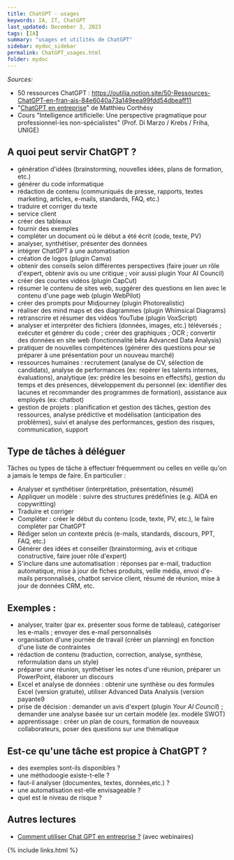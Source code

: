 ```yaml
---
title: ChatGPT - usages
keywords: IA, IT, ChatGPT
last_updated: December 3, 2023
tags: [IA]
summary: "usages et utilités de ChatGPT"
sidebar: mydoc_sidebar
permalink: ChatGPT_usages.html
folder: mydoc
---
```


*Sources:*
*  50 ressources ChatGPT : https://outilia.notion.site/50-Ressources-ChatGPT-en-fran-ais-84e6040a73a149eea99fdd54dbeaff11
* "[ChatGPT en entreprise](https://outilia.fr)" de Matthieu Corthésy
 * Cours "Intelligence artificielle: Une perspective pragmatique pour professionnel-les non-spécialistes" (Prof. Di Marzo / Krebs / Friha, UNIGE)

## A quoi peut servir ChatGPT ?

*	génération d'idées (brainstorming, nouvelles idées, plans de formation, etc.)
*	générer du code informatique
*	rédaction de contenu (communiqués de presse, rapports, textes marketing, articles, e-mails, standards, FAQ, etc.)
*	traduire et corriger du texte
*	service client
*	créer des tableaux
*	fournir des exemples
*	compléter un document où le début a été écrit (code, texte, PV)
*	analyser, synthétiser, présenter des données
*	intégrer ChatGPT à une automatisation
*	création de logos (plugin Canva)
*	obtenir des conseils selon différentes perspectives (faire jouer un rôle d'expert, obtenir avis ou une critique ; voir aussi plugin Your AI Council)
*	créer des courtes vidéos (plugin CapCut)
*	résumer le contenu de sites web, suggérer des questions en lien avec le contenu d'une page web (plugin WebPilot)
*	créer des prompts pour Midjourney (plugin Photorealistic)
*	réaliser des mind maps et des diagrammes (plugin Whimsical Diagrams)
*	retranscrire et résumer des vidéos YouTube (plugin VoxScript)
*	analyser et interpréter des fichiers (données, images, etc.) téléversés ; exécuter et générer du code ; créer des graphiques ; OCR ; convertir des données en site web (fonctionnalité bêta Advanced Data Analysis)
* pratiquer de nouvelles compétences (générer des questions pour se préparer à une présentation pour un nouveau marché)
* ressources humaines : recrutement (analyse de CV, sélection de candidats), analyse de performances (ex: repérer les talents internes, évaluations), analytique (ex: prédire les besoins en effectifs), gestion du temps et des présences, développement du personnel (ex: identifier des lacunes et recommander des programmes de formation), assistance aux employés (ex: chatbot)
* gestion de projets : planification et gestion des tâches, gestion des ressources, analyse prédictive et modélisation (anticipation des problèmes), suivi et analyse des performances, gestion des risques, communication, support

## Type de tâches à déléguer

Tâches ou types de tâche à effectuer fréquemment ou celles en veille qu'on a jamais le temps de faire. En particulier :
*	Analyser et synthétiser (interprétation, présentation, résumé)
*	Appliquer un modèle : suivre des structures prédéfinies (e.g. AIDA en copywritting)
*	Traduire et corriger
*	Compléter : créer le début du contenu (code, texte, PV, etc.), le faire compléter par ChatGPT
*	Rédiger selon un contexte précis (e-mails, standards, discours, PPT, FAQ, etc.) 
*	Générer des idées et conseiller (brainstorming, avis et critique constructive, faire jouer rôle d'expert)
*	S'inclure dans une automatisation : réponses par e-mail, traduction automatique, mise à jour de fiches produits, veille média, envoi d'e-mails personnalisés, chatbot service client, résumé de réunion, mise à jour de données CRM, etc.

## Exemples :

- analyser, traiter (par ex. présenter sous forme de tableau), catégoriser les e-mails ; envoyer des e-mail personnalisés
-	organisation d'une journée de travail (créer un planning) en fonction d'une liste de contraintes
- rédaction de contenu (traduction, correction, analyse,	synthèse,	reformulation dans un style)
- préparer une réunion, synthétiser les notes d'une réunion, préparer un PowerPoint, élaborer un discours
- Excel et analyse de données : obtenir une synthèse ou des formules Excel (version gratuite), utiliser Advanced Data Analysis (version payante9
- prise de décision : demander un avis d'expert (plugin *Your AI Council*) ; demander une analyse basée sur un certain modèle (ex. modèle SWOT)
- apprentissage : créer un plan de cours, formation de nouveaux collaborateurs, poser des questions sur une thématique

## Est-ce qu'une tâche est propice à ChatGPT ?

-	des exemples sont-ils disponibles ?
-	une méthodoogie existe-t-elle ?
-	faut-il analyser (documentes, textes, données,etc.) ?
-	une automatisation est-elle envisageable ?  
-	quel est le niveau de risque ?

## Autres lectures

* [Comment utiliser Chat GPT en entreprise ?](https://digital-tpe-grandest.com/comment-utiliser-chat-gpt-en-entreprise/) (avec webinaires)




{% include links.html %}
